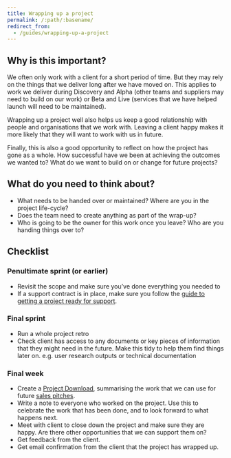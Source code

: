 ```yaml
---
title: Wrapping up a project
permalink: /:path/:basename/
redirect_from:
  - /guides/wrapping-up-a-project
---
```

## Why is this important?

We often only work with a client for a short period of time. But they may rely
on the things that we deliver long after we have moved on. This applies to work
we deliver during Discovery and Alpha (other teams and suppliers may need to
build on our work) or Beta and Live (services that we have helped launch will
need to be maintained).

Wrapping up a project well also helps us keep a good relationship with people
and organisations that we work with. Leaving a client happy makes it more likely
that they will want to work with us in future.

Finally, this is also a good opportunity to reflect on how the project has gone
as a whole. How successful have we been at achieving the outcomes we wanted to?
What do we want to build on or change for future projects?

## What do you need to think about?

* What needs to be handed over or maintained? Where are you in the project
  life-cycle?
* Does the team need to create anything as part of the wrap-up?
* Who is going to be the owner for this work once you leave? Who are you handing
  things over to?

## Checklist

### Penultimate sprint (or earlier)

* Revisit the scope and make sure you’ve done everything you needed to
* If a support contract is in place, make sure you follow the
  [guide to getting a project ready for support](/tech/getting-a-project-ready-for-support/).

### Final sprint

* Run a whole project retro
* Check client has access to any documents or key pieces of information that
  they might need in the future. Make this tidy to help them find things later
  on. e.g. user research outputs or technical documentation

### Final week

* Create a [Project Download](https://drive.google.com/drive/folders/1opbb5_JZblj59Vgt5SI8BaZ65kVSonws?usp=sharing), summarising the work that we can use for future [sales pitches](https://playbook.dxw.com/guides/how-we-do-pitches).
* Write a note to everyone who worked on the project. Use this to celebrate the
  work that has been done, and to look forward to what happens next.
* Meet with client to close down the project and make sure they are happy. Are
  there other opportunities that we can support them on?
* Get feedback from the client.
* Get email confirmation from the client that the project has wrapped up.
